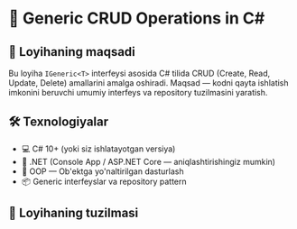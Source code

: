 # 🧾 Generic CRUD Operations in C#

## 📌 Loyihaning maqsadi
Bu loyiha `IGeneric<T>` interfeysi asosida C# tilida CRUD (Create, Read, Update, Delete) amallarini amalga oshiradi. Maqsad — kodni qayta ishlatish imkonini beruvchi umumiy interfeys va repository tuzilmasini yaratish.

## 🛠 Texnologiyalar
- 💻 C# 10+ (yoki siz ishlatayotgan versiya)
- 🧱 .NET (Console App / ASP.NET Core — aniqlashtirishingiz mumkin)
- 🧩 OOP — Ob'ektga yo'naltirilgan dasturlash
- 📦 Generic interfeyslar va repository pattern

## 📁 Loyihaning tuzilmasi
